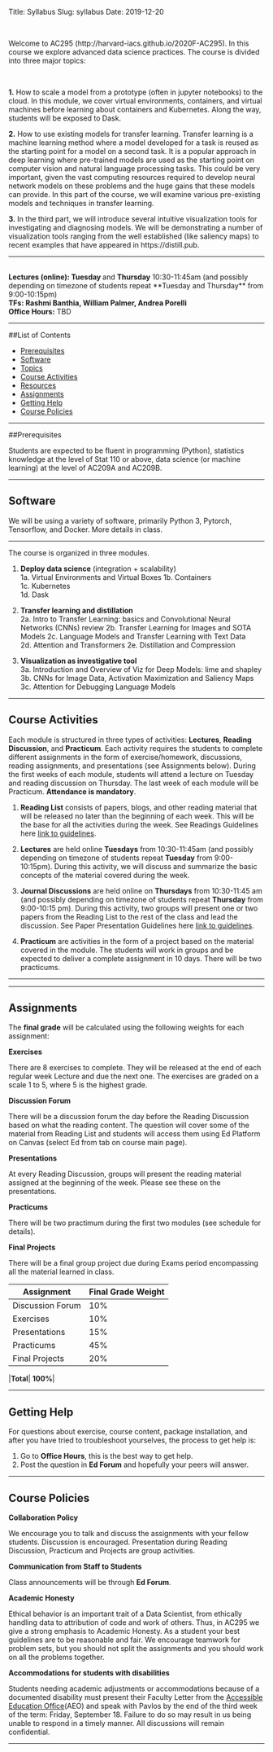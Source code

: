 Title: Syllabus
Slug: syllabus
Date: 2019-12-20

<style>
pre {
  background-color: #F5F5F5;
  display: block;
  font-family: monospace;
  font-size: 14px;
  white-space: pre;
  border-color: #999999;
  border-width: 1px;
  border-style: solid;
  border-radius: 6px;
  margin: 1em 0;
  padding: 5px;
  white-space: pre-wrap;
}
.containerMain {
    display: flex;
    width: 100%;
    height: 300px;
}
</style>

<br>
<p>Welcome to AC295 (http://harvard-iacs.github.io/2020F-AC295). In this course we explore advanced data science practices. The course is divided into three major topics: </p>
<br>

<p><strong>1.</strong>  How to scale a model from a prototype (often in jupyter notebooks) to the cloud. In this module, we cover virtual environments, containers, and virtual machines before learning about containers and Kubernetes. Along the way, students will be exposed to Dask.</p> 

<p><strong>2.</strong>  How to use existing models for transfer learning. Transfer learning is a machine learning method where a model developed for a task is reused as the starting point for a model on a second task. It is a popular approach in deep learning where pre-trained models are used as the starting point on computer vision and natural language processing tasks. This could be very important, given the vast computing resources required to develop neural network models on these problems and the huge gains that these models can provide. In this part of the course, we will examine various pre-existing models and techniques in transfer learning.</p>

<p><strong>3.</strong>  In the third part, we will introduce several intuitive visualization tools for investigating and diagnosing models. We will be demonstrating a number of visualization tools ranging from the well established (like saliency maps) to recent examples that have appeared in https://distill.pub.</p>

<hr>
<br> 
<strong>Lectures (online): Tuesday </strong> and <strong>Thursday</strong> 10:30-11:45am 
 (and possibly depending on timezone of students repeat **Tuesday and Thursday** from 9:00-10:15pm)
<br> 
<strong>TFs: Rashmi Banthia, William Palmer, Andrea Porelli  </strong>
<br> 
<strong>Office Hours:</strong> TBD
<br/>

<hr>

##List of Contents
- [Prerequisites](#Prerequisites)
- [Software](#Software)
- [Topics](#Topics)
- [Course Activities](#Course-Activities)
- [Resources](#Resources)
- [Assignments](#Assignments)
- [Getting Help](#Getting-Help)
- [Course Policies](#Course-Policies)

<hr>
<a name='Prerequisites'>

##Prerequisites

Students are expected to be fluent in programming (Python), statistics knowledge at the level of Stat 110 or above, data science (or machine learning) at the level of AC209A and AC209B. 

<hr>
<a name='Software'>

## Software

We will be using a variety of software, primarily Python 3, Pytorch, Tensorflow, and Docker. More details in class.

<hr>
<a name='Topics'>

The course is organized in three modules. 

1. **Deploy data science** (integration + scalability)  
1a. Virtual Environments and Virtual Boxes
1b. Containers  
1c. Kubernetes  
1d. Dask  

2. **Transfer learning and distillation**  
2a. Intro to Transfer Learning: basics and Convolutional Neural Networks (CNNs) review
2b. Transfer Learning for Images and SOTA Models
2c. Language Models and Transfer Learning with Text Data  
2d. Attention and Transformers 
2e. Distillation and Compression   

3. **Visualization as investigative tool**   
3a. Introduction and Overview of Viz for Deep Models: lime and shapley 
3b. CNNs for Image Data, Activation Maximization and Saliency Maps
3c. Attention for Debugging Language Models  

<hr>
<a name='Course-Activities'>

## Course Activities

Each module is structured in three types of activities: **Lectures**, **Reading Discussion**, and **Practicum**. Each activity requires the students to complete different assignments in the form of exercise/homework, discussions, reading assignments, and presentations (see Assignments below). During the first weeks of each module, students will attend a lecture on Tuesday and reading discussion on Thursday. The last week of each module will be Practicum. **Attendance is mandatory**.

1. **Reading List** consists of papers, blogs, and other reading material that will be released no later than the beginning of each week. This will be the base for all the activities during the week. See Readings Guidelines here [link to guidelines](https://docs.google.com/document/d/1TQuPat76TSobGVAxPl4DR-68UMuME5_M66J5rkAUr-k/edit#heading=h.svo9lvagryas).

2. **Lectures** are held online **Tuesdays** from 10:30-11:45am (and possibly depending on timezone of students repeat **Tuesday** from 9:00-10:15pm). During this activity, we will discuss and summarize the basic concepts of the material covered during the week.

3. **Journal Discussions** are held online on **Thursdays** from 10:30-11:45 am (and possibly depending on timezone of students repeat **Thursday** from 9:00-10:15 pm). During this activity, two groups will present one or two papers from the Reading List to the rest of the class and lead the discussion. See Paper Presentation Guidelines here [link to guidelines](https://docs.google.com/document/d/1uvl7lc2cmSO7hLi9akVD704VHshoTVIVye-xKGT-aGQ/edit#heading=h.svo9lvagryas).

4. **Practicum** are activities in the form of a project based on the material covered in the module. The students will work in groups and be expected to deliver a complete assignment in 10 days. There will be two practicums.

<hr> 
<a name='Resources'>



<hr>
<a name='Assignments'>

## Assignments

The **final grade** will be calculated using the following weights for each assignment:

**Exercises**

There are 8 exercises to complete. They will be released at the end of each regular week Lecture and due the next one. The exercises are graded on a scale 1 to 5, where 5 is the highest grade.

**Discussion Forum** 

There will be a discussion forum the day before the Reading Discussion based on what the reading content. The question will cover some of the material from Reading List and students will access them using Ed Platform on Canvas (select Ed from tab on course main page). 

**Presentations**

At every Reading Discussion, groups will present the reading material assigned at the beginning of the week.   Please see these on the presentations.

**Practicums**

There will be two practimum during the first two modules (see schedule for details).

**Final Projects**

There will be a final group project due during Exams period encompassing all the material learned in class.

|Assignment|Final Grade Weight|
|-----|-----|
|Discussion Forum|  10%|
|Exercises| 10%|
|Presentations| 15%|
|Practicums|  45%|
|Final Projects|  20%|

|**Total**|  **100%**|

<hr>
<a name='Getting-Help'>

## Getting Help

For questions about exercise, course content, package installation, and after you have tried to troubleshoot yourselves, the process to get help is:

1. Go to **Office Hours**, this is the best way to get help. 
2. Post the question in **Ed Forum** and hopefully your peers will answer.

<hr>
<a name='Course-Policies'>

## Course Policies  

**Collaboration Policy**

We encourage you to talk and discuss the assignments with your fellow students.  Discussion is encouraged. Presentation during Reading Discussion, Practicum and Projects are group activities. 

**Communication from Staff to Students**

Class announcements will be through **Ed Forum**.

**Academic Honesty**

Ethical behavior is an important trait of a Data Scientist, from ethically handling data to attribution of code and work of others. Thus, in AC295 we give a strong emphasis to Academic Honesty. As a student your best guidelines are to be reasonable and fair. We encourage teamwork for problem sets, but you should not split the assignments and you should work on all the problems together.

**Accommodations for students with disabilities**

Students needing academic adjustments or accommodations because of a documented disability must present their Faculty Letter from the [Accessible Education Office](http://www.aeo.fas.harvard.edu/)(AEO) and speak with Pavlos by the end of the third week of the term: Friday, September 18.  Failure to do so may result in us being unable to respond in a timely manner. All discussions will remain confidential.

<hr>